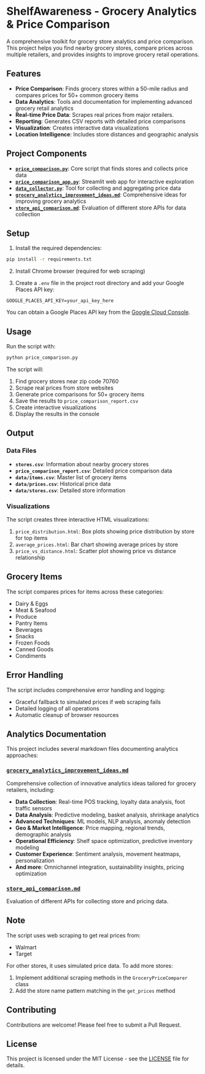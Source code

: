 # ShelfAwareness - Grocery Analytics & Price Comparison

A comprehensive toolkit for grocery store analytics and price comparison. This project helps you find nearby grocery stores, compare prices across multiple retailers, and provides insights to improve grocery retail operations.

## Features

- **Price Comparison**: Finds grocery stores within a 50-mile radius and compares prices for 50+ common grocery items
- **Data Analytics**: Tools and documentation for implementing advanced grocery retail analytics
- **Real-time Price Data**: Scrapes real prices from major retailers.
- **Reporting**: Generates CSV reports with detailed price comparisons
- **Visualization**: Creates interactive data visualizations
- **Location Intelligence**: Includes store distances and geographic analysis

## Project Components

- **[`price_comparison.py`](price_comparison.py)**: Core script that finds stores and collects price data
- **[`price_comparison_app.py`](price_comparison_app.py)**: Streamlit web app for interactive exploration
- **[`data_collector.py`](data_collector.py)**: Tool for collecting and aggregating price data
- **[`grocery_analytics_improvement_ideas.md`](grocery_analytics_improvement_ideas.md)**: Comprehensive ideas for improving grocery analytics
- **[`store_api_comparison.md`](store_api_comparison.md)**: Evaluation of different store APIs for data collection

## Setup

1. Install the required dependencies:
```bash
pip install -r requirements.txt
```

2. Install Chrome browser (required for web scraping)

3. Create a `.env` file in the project root directory and add your Google Places API key:
```
GOOGLE_PLACES_API_KEY=your_api_key_here
```

You can obtain a Google Places API key from the [Google Cloud Console](https://console.cloud.google.com/).

## Usage

Run the script with:
```bash
python price_comparison.py
```

The script will:
1. Find grocery stores near zip code 70760
2. Scrape real prices from store websites
3. Generate price comparisons for 50+ grocery items
4. Save the results to `price_comparison_report.csv`
5. Create interactive visualizations
6. Display the results in the console

## Output

### Data Files
- **`stores.csv`**: Information about nearby grocery stores
- **`price_comparison_report.csv`**: Detailed price comparison data
- **`data/items.csv`**: Master list of grocery items
- **`data/prices.csv`**: Historical price data
- **`data/stores.csv`**: Detailed store information

### Visualizations
The script creates three interactive HTML visualizations:
1. `price_distribution.html`: Box plots showing price distribution by store for top items
2. `average_prices.html`: Bar chart showing average prices by store
3. `price_vs_distance.html`: Scatter plot showing price vs distance relationship

## Grocery Items

The script compares prices for items across these categories:
- Dairy & Eggs
- Meat & Seafood
- Produce
- Pantry Items
- Beverages
- Snacks
- Frozen Foods
- Canned Goods
- Condiments

## Error Handling

The script includes comprehensive error handling and logging:
- Graceful fallback to simulated prices if web scraping fails
- Detailed logging of all operations
- Automatic cleanup of browser resources

## Analytics Documentation

This project includes several markdown files documenting analytics approaches:

### [`grocery_analytics_improvement_ideas.md`](grocery_analytics_improvement_ideas.md)
Comprehensive collection of innovative analytics ideas tailored for grocery retailers, including:

- **Data Collection**: Real-time POS tracking, loyalty data analysis, foot traffic sensors
- **Data Analysis**: Predictive modeling, basket analysis, shrinkage analytics
- **Advanced Techniques**: ML models, NLP analysis, anomaly detection
- **Geo & Market Intelligence**: Price mapping, regional trends, demographic analysis
- **Operational Efficiency**: Shelf space optimization, predictive inventory modeling
- **Customer Experience**: Sentiment analysis, movement heatmaps, personalization
- **And more**: Omnichannel integration, sustainability insights, pricing optimization

### [`store_api_comparison.md`](store_api_comparison.md)
Evaluation of different APIs for collecting store and pricing data.

## Note

The script uses web scraping to get real prices from:
- Walmart
- Target

For other stores, it uses simulated price data. To add more stores:
1. Implement additional scraping methods in the `GroceryPriceComparer` class
2. Add the store name pattern matching in the `get_prices` method

## Contributing

Contributions are welcome! Please feel free to submit a Pull Request.

## License

This project is licensed under the MIT License - see the [LICENSE](LICENSE) file for details.